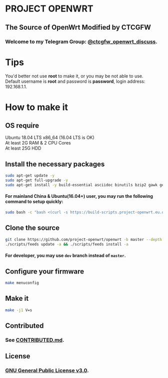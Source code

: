 # PROJECT OPENWRT
## The Source of OpenWrt Modified by CTCGFW
### Welcome to my Telegram Group: [@ctcgfw\_openwrt\_discuss](https://t.me/ctcgfw_openwrt_discuss).

# Tips
You'd better not use **root** to make it, or you may be not able to use.<br/>
Default username is **root** and password is **password**, login address: 192.168.1.1.

# How to make it
## OS require
Ubuntu 18.04 LTS x86\_64 (16.04 LTS is OK)<br/>
At least 2G RAM & 2 CPU Cores<br/>
At least 25G HDD<br/>

## Install the necessary packages 
```bash
sudo apt-get update -y
sudo apt-get full-upgrade -y
sudo apt-get install -y build-essential asciidoc binutils bzip2 gawk gettext git libncurses5-dev libz-dev patch unzip zlib1g-dev lib32gcc1 libc6-dev-i386 subversion flex uglifyjs git-core gcc-multilib g++-multilib p7zip p7zip-full msmtp libssl-dev texinfo libreadline-dev libglib2.0-dev xmlto qemu-utils upx libelf-dev autoconf automake libtool autopoint ccache curl wget vim nano python python3 python-pip python3-pip python-ply python3-ply haveged lrzsz device-tree-compiler scons
```
#### For mainland China & Ubuntu(16.04+) user, you may run the following command to setup quickly:
```bash
sudo bash -c "bash <(curl -s https://build-scripts.project-openwrt.eu.org/init_build_environment.sh)"
```


## Clone the source
```bash
git clone https://github.com/project-openwrt/openwrt -b master --depth 1 && cd openwrt
./scripts/feeds update -a && ./scripts/feeds install -a
```
#### For developer, you may use `dev` branch instead of `master`.

## Configure your firmware
```bash
make menuconfig
```

## Make it
```bash
make -j1 V=s
```

## Contributed
### See [CONTRIBUTED.md](https://github.com/project-openwrt/openwrt/blob/master/CONTRIBUTED.md).

## License
### [GNU General Public License v3.0](https://github.com/project-openwrt/openwrt/blob/master/LICENSE).
